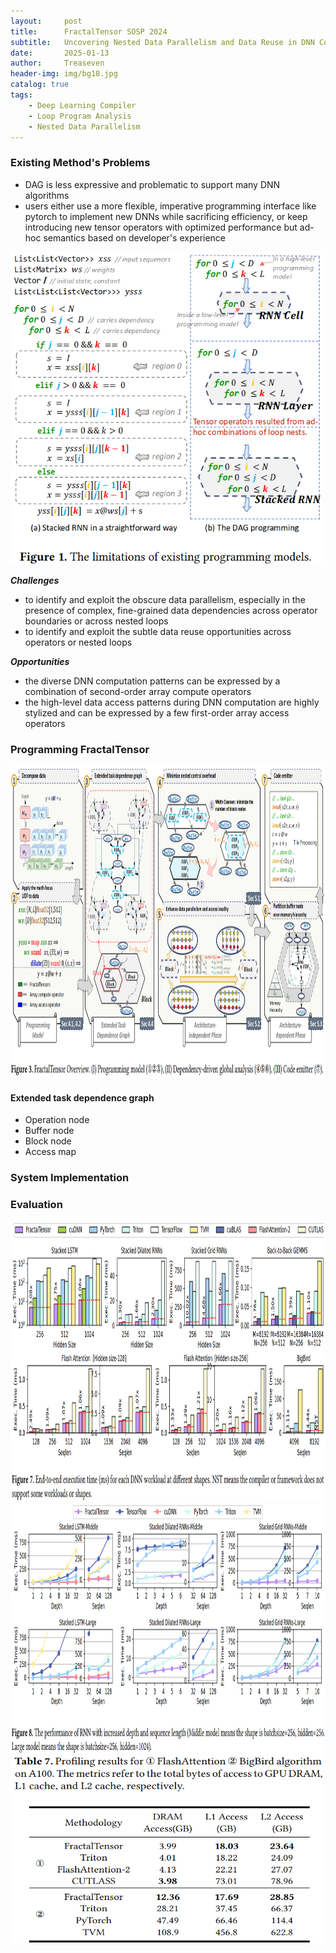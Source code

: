 ```yaml
---
layout:     post
title:      FractalTensor SOSP 2024
subtitle:   Uncovering Nested Data Parallelism and Data Reuse in DNN Computation with FractalTensor
date:       2025-01-13
author:     Treaseven
header-img: img/bg18.jpg
catalog: true
tags:
    - Deep Learning Compiler
    - Loop Program Analysis
    - Nested Data Parallelism
---
```



### Existing Method's Problems
- DAG is less expressive and problematic to support many DNN algorithms
- users either use a more flexible, imperative programming interface like pytorch to implement new DNNs while sacrificing efficiency, or keep introducing new tensor operators with optimized performance but ad-hoc semantics based on developer's experience


<img width="500" height="500" src="../img/post-fractaltensor-limitions.png"/>

***Challenges***
- to identify and exploit the obscure data parallelism, especially in the presence of complex, fine-grained data dependencies across operator boundaries or across nested loops
- to identify and exploit the subtle data reuse opportunities across operators or nested loops

***Opportunities***
- the diverse DNN computation patterns can be expressed by a combination of second-order array compute operators
- the high-level data access patterns during DNN computation are highly stylized and can be expressed by a few first-order array access operators

### Programming FractalTensor

<img width="1000" height="500" src="../img/post-fractaltensor-overview.png"/>

#### Extended task dependence graph
- Operation node
- Buffer node
- Block node
- Access map



### System Implementation


### Evaluation

<img width="1000" height="450" src="../img/post-fractaltensor-end-to-end-performance.png"/>

<img width="1000" height="400" src="../img/post-fractaltensor-rnn-performance.png"/>

<img width="500" height="300" src="../img/post-fractaltensor-memory.png"/>